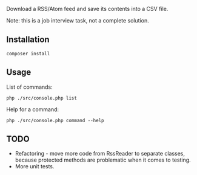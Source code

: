 Download a RSS/Atom feed and save its contents into a CSV file.

Note: this is a job interview task, not a complete solution.

## Installation

	composer install

## Usage

List of commands:

	php ./src/console.php list

Help for a command:

	php ./src/console.php command --help

## TODO

- Refactoring - move more code from RssReader to separate classes, because protected
  methods are problematic when it comes to testing.
- More unit tests.

